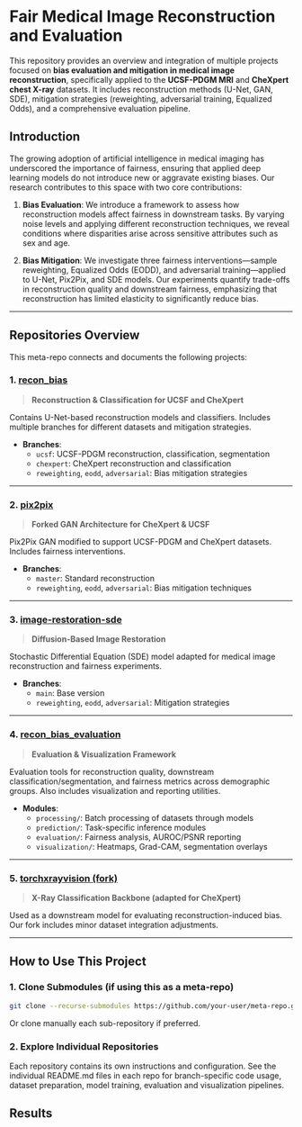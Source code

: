 # Fair Medical Image Reconstruction and Evaluation

This repository provides an overview and integration of multiple projects focused on **bias evaluation and mitigation in medical image reconstruction**, specifically applied to the **UCSF-PDGM MRI** and **CheXpert chest X-ray** datasets. It includes reconstruction methods (U-Net, GAN, SDE), mitigation strategies (reweighting, adversarial training, Equalized Odds), and a comprehensive evaluation pipeline.

## Introduction

The growing adoption of artificial intelligence in medical imaging has underscored the importance of fairness, ensuring that applied deep learning models do not introduce new or aggravate existing biases. Our research contributes to this space with two core contributions:

1. **Bias Evaluation**: We introduce a framework to assess how reconstruction models affect fairness in downstream tasks. By varying noise levels and applying different reconstruction techniques, we reveal conditions where disparities arise across sensitive attributes such as sex and age.

2. **Bias Mitigation**: We investigate three fairness interventions—sample reweighting, Equalized Odds (EODD), and adversarial training—applied to U-Net, Pix2Pix, and SDE models. Our experiments quantify trade-offs in reconstruction quality and downstream fairness, emphasizing that reconstruction has limited elasticity to significantly reduce bias.

---

## Repositories Overview

This meta-repo connects and documents the following projects:

### 1. [recon_bias](https://github.com/lotterlab/recon_bias.git)

> **Reconstruction & Classification for UCSF and CheXpert**

Contains U-Net-based reconstruction models and classifiers. Includes multiple branches for different datasets and mitigation strategies.

- **Branches**:
  - `ucsf`: UCSF-PDGM reconstruction, classification, segmentation
  - `chexpert`: CheXpert reconstruction and classification
  - `reweighting`, `eodd`, `adversarial`: Bias mitigation strategies

---

### 2. [pix2pix](https://github.com/MatteoWohlrapp/pix2pix.git)

> **Forked GAN Architecture for CheXpert & UCSF**

Pix2Pix GAN modified to support UCSF-PDGM and CheXpert datasets. Includes fairness interventions.

- **Branches**:
  - `master`: Standard reconstruction
  - `reweighting`, `eodd`, `adversarial`: Bias mitigation techniques

---

### 3. [image-restoration-sde](https://github.com/MatteoWohlrapp/image-restoration-sde.git)

> **Diffusion-Based Image Restoration**

Stochastic Differential Equation (SDE) model adapted for medical image reconstruction and fairness experiments.

- **Branches**:
  - `main`: Base version
  - `reweighting`, `eodd`, `adversarial`: Mitigation strategies

---

### 4. [recon_bias_evaluation](https://github.com/MatteoWohlrapp/recon_bias_evaluation.git)

> **Evaluation & Visualization Framework**

Evaluation tools for reconstruction quality, downstream classification/segmentation, and fairness metrics across demographic groups. Also includes visualization and reporting utilities.

- **Modules**:
  - `processing/`: Batch processing of datasets through models
  - `prediction/`: Task-specific inference modules
  - `evaluation/`: Fairness analysis, AUROC/PSNR reporting
  - `visualization/`: Heatmaps, Grad-CAM, segmentation overlays

---

### 5. [torchxrayvision (fork)](https://github.com/mlmed/torchxrayvision)

> **X-Ray Classification Backbone (adapted for CheXpert)**

Used as a downstream model for evaluating reconstruction-induced bias. Our fork includes minor dataset integration adjustments.

---

## How to Use This Project

### 1. Clone Submodules (if using this as a meta-repo)
```bash
git clone --recurse-submodules https://github.com/your-user/meta-repo.git
```
Or clone manually each sub-repository if preferred.

### 2. Explore Individual Repositories

Each repository contains its own instructions and configuration. See the individual README.md files in each repo for branch-specific code usage, dataset preparation, model training, evaluation and visualization pipelines.


## Results
